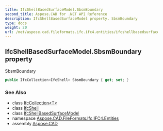 ```yaml
---
title: IfcShellBasedSurfaceModel.SbsmBoundary
second_title: Aspose.CAD for .NET API Reference
description: IfcShellBasedSurfaceModel property. SbsmBoundary
type: docs
weight: 20
url: /net/aspose.cad.fileformats.ifc.ifc4.entities/ifcshellbasedsurfacemodel/sbsmboundary/
---
```

## IfcShellBasedSurfaceModel.SbsmBoundary property

SbsmBoundary

```csharp
public IfcCollection<IfcShell> SbsmBoundary { get; set; }
```

### See Also

* class [IfcCollection&lt;T&gt;](../../../aspose.cad.fileformats.ifc/ifccollection-1/)
* class [IfcShell](../../../aspose.cad.fileformats.ifc.ifc4.types/ifcshell/)
* class [IfcShellBasedSurfaceModel](../)
* namespace [Aspose.CAD.FileFormats.Ifc.IFC4.Entities](../../ifcshellbasedsurfacemodel/)
* assembly [Aspose.CAD](../../../)


